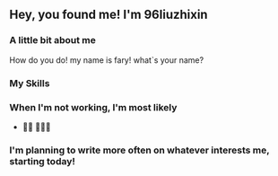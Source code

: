 ## Hey, you found me! I'm 96liuzhixin

### A little bit about me
How do you do!
my name is fary!
what`s your name?

### My Skills



### When I'm not working, I'm most likely 
- 👨‍🍳   🍜🍚🍖

### I'm planning to write more often on whatever interests me, starting today!
